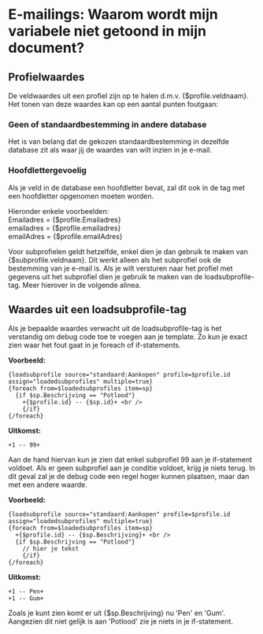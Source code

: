 # E-mailings: Waarom wordt mijn variabele niet getoond in mijn document?

## Profielwaardes
De veldwaardes uit een profiel zijn op te halen d.m.v. {$profile.veldnaam}.
Het tonen van deze waardes kan op een aantal punten foutgaan:

### Geen of standaardbestemming in andere database
Het is van belang dat de gekozen standaardbestemming in dezelfde database zit als waar jij de waardes van wilt inzien in je e-mail. 

### Hoofdlettergevoelig
Als je veld in de database een hoofdletter bevat, zal dit ook in de tag met een hoofdletter opgenomen moeten worden. 

Hieronder enkele voorbeelden:  
Emailadres	=	{$profile.Emailadres}  
emailadres	=	{$profile.emailadres}  
emailAdres	=	{$profile.emailAdres}  

Voor subprofielen geldt hetzelfde, enkel dien je dan gebruik te maken van {$subprofile.veldnaam}. Dit werkt alleen als het subprofiel ook de bestemming van je e-mail is. Als je wilt versturen naar het profiel met gegevens uit het subprofiel dien je gebruik te maken van de loadsubprofile-tag. Meer hierover in de volgende alinea.

## Waardes uit een loadsubprofile-tag
Als je bepaalde waardes verwacht uit de loadsubprofile-tag is het verstandig om debug code toe te voegen aan je template. Zo kun je exact zien waar het fout gaat in je foreach of if-statements.

**Voorbeeld:**
```
{loadsubprofile source="standaard:Aankopen" profile=$profile.id assign="loadedsubprofiles" multiple=true}
{foreach from=$loadedsubprofiles item=sp}
  {if $sp.Beschrijving == "Potlood"}
    +{$profile.id} -- {$sp.id}+ <br />
	{/if}
{/foreach}
```

**Uitkomst:**
```
+1 -- 99+
```

Aan de hand hiervan kun je zien dat enkel subprofiel 99 aan je if-statement voldoet.
Als er geen subprofiel aan je conditie voldoet, krijg je niets terug. In dit geval zal je de debug code een regel hoger kunnen plaatsen, maar dan met een andere waarde.

**Voorbeeld:**
```
{loadsubprofile source="standaard:Aankopen" profile=$profile.id assign="loadedsubprofiles" multiple=true}
{foreach from=$loadedsubprofiles item=sp}
  +{$profile.id} -- {$sp.Beschrijving}+ <br />
  {if $sp.Beschrijving == "Potlood"}
    // hier je tekst
	{/if}
{/foreach}
```

**Uitkomst:**
```
+1 -- Pen+ 
+1 -- Gum+
```

Zoals je kunt zien komt er uit {$sp.Beschrijving} nu 'Pen' en 'Gum'. Aangezien dit niet gelijk is aan 'Potlood' zie je niets in je if-statement.
